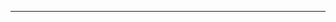 <!-- # 📊 GitHub Stats: -->
<!-- ![](https://github-readme-stats.vercel.app/api?username=jackonedev&theme=dark&hide_border=false&include_all_commits=true&count_private=true)<br/> -->
<!-- ![](https://github-readme-streak-stats.herokuapp.com/?user=jackonedev&theme=dark&hide_border=false)<br/> -->
<!-- ##
![](https://github-readme-stats.vercel.app/api/top-langs/?username=jackonedev&theme=dark&hide_border=false&include_all_commits=true&count_private=true&layout=compact) -->
<!-- # 📊 GitHub Stats: -->
    
<!-- ![](https://github-readme-stats.vercel.app/api/top-langs/?username=jackonedev&theme=flat&hide_border=true&include_all_commits=true&count_private=true&layout=compact) -->
<!-- ![](https://github-readme-stats.vercel.app/api/top-langs/?username=jackonedev&theme=flat&hide_border=false&include_all_commits=true&count_private=true&layout=compact) -->

<!-- # 🏆 GitHub Trophies-->
<!-- ![](https://github-profile-trophy.vercel.app/?username=jackonedev&theme=flat&no-frame=false&no-bg=true&margin-w=4) -->

---
<!-- [![](https://visitcount.itsvg.in/api?id=jackonedev&icon=0&color=0)](https://visitcount.itsvg.in) -->
<!-- Proudly created with GPRM ( https://gprm.itsvg.in ) -->
